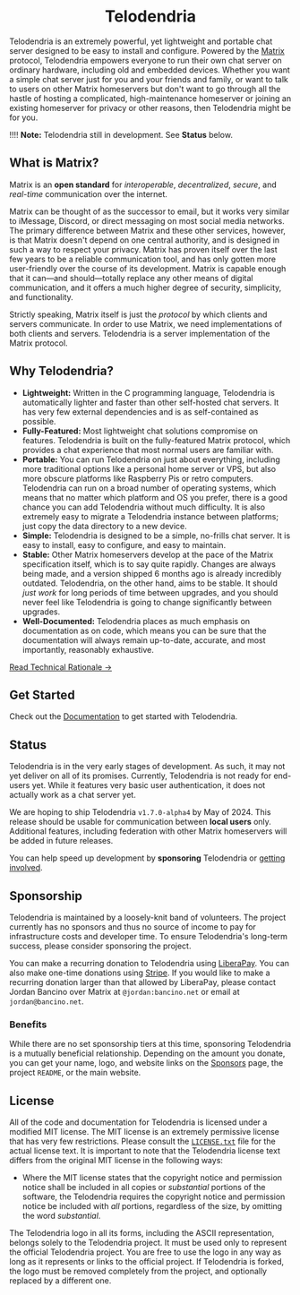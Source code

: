 <h1 style="text-align: center;">Telodendria</h1>

Telodendria is an extremely powerful, yet lightweight and portable
chat server designed to be easy to install and configure. Powered by
the [Matrix](https://matrix.org) protocol, Telodendria empowers
everyone to run their own chat server on ordinary hardware, including
old and embedded devices. Whether you want a simple chat server just
for you and your friends and family, or want to talk to users on other
Matrix homeservers but don't want to go through all the hastle of
hosting a complicated, high-maintenance homeserver or joining an
existing homeserver for privacy or other reasons, then Telodendria
might be for you.

!!!! **Note:** Telodendria still in development. See **Status** below.

## What is Matrix?

Matrix is an **open standard** for *interoperable*, *decentralized*,
*secure*, and *real-time* communication over the internet.

Matrix can be thought of as the successor to email, but it works
very similar to iMessage, Discord, or direct messaging on most
social media networks. The primary difference between Matrix and these
other services, however, is that Matrix doesn't depend on one central
authority, and is designed in such a way to respect your privacy.
Matrix has proven itself over the last few
years to be a reliable communication tool, and has only gotten more
user-friendly over the course of its development. Matrix is capable
enough that it can&mdash;and should&mdash;totally replace any other
means of digital communication, and it offers a much higher degree
of security, simplicity, and functionality.

Strictly speaking, Matrix itself is just the *protocol* by which
clients and servers communicate. In order to use Matrix, we need
implementations of both clients and servers. Telodendria is a server
implementation of the Matrix protocol.

## Why Telodendria?

- **Lightweight:** Written in the C programming language, Telodendria
is automatically lighter and faster than other self-hosted chat servers.
It has very few external dependencies and is as self-contained as
possible.
- **Fully-Featured:** Most lightweight chat solutions compromise on
features. Telodendria is built on the fully-featured Matrix protocol,
which provides a chat experience that most normal users are familiar
with.
- **Portable:** You can run Telodendria on just about everything,
including more traditional options like a personal home server or VPS,
but also more obscure platforms like Raspberry Pis or retro computers.
Telodendria can run on a broad number of operating systems, which means
that no matter which platform and OS you prefer, there is a good chance
you can add Telodendria without much difficulty. It is also extremely
easy to migrate a Telodendria instance between platforms; just copy the
data directory to a new device.
- **Simple:** Telodendria is designed to be a simple, no-frills
chat server. It is easy to install, easy to configure, and easy to
maintain.
- **Stable:** Other Matrix homeservers develop at the pace of the
Matrix specification itself, which is to say quite rapidly. Changes are
always being made, and a version shipped 6 months ago is already
incredibly outdated. Telodendria, on the other hand, aims to be stable.
It should *just work* for long periods of time between upgrades, and
you should never feel like Telodendria is going to change significantly
between upgrades.
- **Well-Documented:** Telodendria places as much emphasis on documentation as on code, which means you can be sure that the documentation will always remain up-to-date, accurate, and most importantly, reasonably exhaustive.

[Read Technical Rationale &rightarrow;](https://git.telodendria.io/Telodendria/Telodendria/src/branch/master/docs/dev/rationale.md)

## Get Started

Check out the [Documentation](https://git.telodendria.io/Telodendria/telodendria/src/branch/master/docs/README.md) to get started with
Telodendria.

## Status

Telodendria is in the very early stages of development. As such, it may
not yet deliver on all of its promises. Currently, Telodendria is not
ready for end-users yet. While it features very basic user
authentication, it does not actually work as a chat server yet.

We are hoping to ship Telodendria `v1.7.0-alpha4` by May of 2024. This
release should be usable for communication between **local users**
only. Additional features, including federation with other Matrix
homeservers will be added in future releases.

You can help speed up development by **sponsoring**
Telodendria or [getting involved](https://git.telodendria.io/Telodendria/Telodendria/src/branch/master/docs/CONTRIBUTING.md).

## Sponsorship

Telodendria is maintained by a loosely-knit band of volunteers. The
project currently has no sponsors and thus no source of income to
pay for infrastructure costs and developer time. To ensure
Telodendria's long-term success, please consider sponsoring the
project.

You can make a recurring donation to Telodendria using
[LiberaPay](https://liberapay.com/Telodendria/donate). You can also make
one-time donations using
[Stripe](https://donate.stripe.com/8wM29AfF5bRJc48eUU). If you would
like to make a recurring donation larger than that allowed by
LiberaPay, please contact Jordan Bancino over Matrix at
`@jordan:bancino.net` or email at `jordan@bancino.net`.

### Benefits

While there are no set sponsorship tiers at this time, sponsoring
Telodendria is a mutually beneficial relationship. Depending on the
amount you donate, you can get your name, logo, and website links
on the [Sponsors](../sponsors) page, the project `README`, or the
main website.

## License

All of the code and documentation for Telodendria is licensed under a
modified MIT license. The MIT license is an extremely permissive
license that has very few restrictions. Please consult the
[`LICENSE.txt`](https://git.telodendria.io/Telodendria/Telodendria/src/branch/master/LICENSE.txt) file for the actual license text. It is
important to note that the Telodendria license text differs from the
original MIT license in the following ways:

- Where the MIT license states that the copyright notice and permission
notice shall be included in all copies or *substantial* portions of the
software, the Telodendria requires the copyright notice and
permission notice be included with *all* portions, regardless of the
size, by omitting the word *substantial*.

The Telodendria logo in all its forms, including the ASCII
representation, belongs solely to the Telodendria project. It must be
used only to represent the official Telodendria project. You are free
to use the logo in any way as long as it represents or links to the
official project. If Telodendria is forked, the logo must be removed
completely from the project, and optionally replaced by a different
one.
